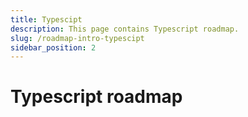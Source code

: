 ```yaml
---
title: Typescipt
description: This page contains Typescript roadmap.
slug: /roadmap-intro-typescipt
sidebar_position: 2
---
```


# Typescript roadmap
